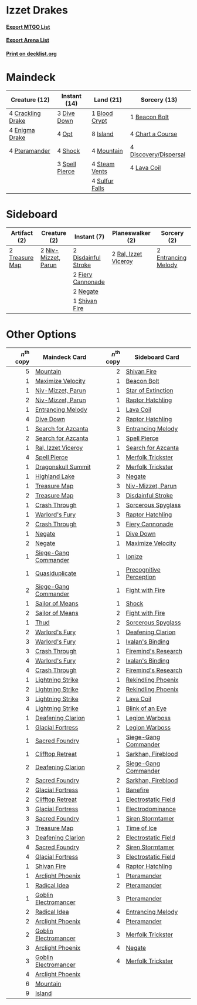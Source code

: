 # Izzet Drakes

#### [Export MTGO List](../collection/Izzet%20Drakes/Izzet%20Drakes.txt)
#### [Export Arena List](../collection/Izzet%20Drakes/Izzet%20Drakes_arena.txt)
#### [Print on decklist.org](http://decklist.org/?deckmain=1%09Beacon%20Bolt%0A1%09Blood%20Crypt%0A4%09Chart%20a%20Course%0A4%09Crackling%20Drake%0A4%09Discovery/Dispersal%0A3%09Dive%20Down%0A4%09Enigma%20Drake%0A8%09Island%0A4%09Lava%20Coil%0A4%09Mountain%0A4%09Opt%0A4%09Pteramander%0A4%09Shock%0A3%09Spell%20Pierce%0A4%09Steam%20Vents%0A4%09Sulfur%20Falls&deckside=2%09Disdainful%20Stroke%0A2%09Entrancing%20Melody%0A2%09Fiery%20Cannonade%0A2%09Negate%0A2%09Niv-Mizzet,%20Parun%0A2%09Ral,%20Izzet%20Viceroy%0A1%09Shivan%20Fire%0A2%09Treasure%20Map)
# Maindeck

|                                       Creature (12)                                        |                                      Instant (14)                                       |                                        Land (21)                                        |                                          Sorcery (13)                                          |
|--------------------------------------------------------------------------------------------|-----------------------------------------------------------------------------------------|-----------------------------------------------------------------------------------------|------------------------------------------------------------------------------------------------|
|4 [Crackling Drake](http://gatherer.wizards.com/Pages/Card/Details.aspx?multiverseid=452913)|3 [Dive Down](http://gatherer.wizards.com/Pages/Card/Details.aspx?multiverseid=435205)   |1 [Blood Crypt](http://gatherer.wizards.com/Pages/Card/Details.aspx?multiverseid=97102)  |1 [Beacon Bolt](http://gatherer.wizards.com/Pages/Card/Details.aspx?multiverseid=452904)        |
|4 [Enigma Drake](http://gatherer.wizards.com/Pages/Card/Details.aspx?multiverseid=426900)   |4 [Opt](http://gatherer.wizards.com/Pages/Card/Details.aspx?multiverseid=442948)         |8 [Island](http://gatherer.wizards.com/Pages/Card/Details.aspx?multiverseid=439857)      |4 [Chart a Course](http://gatherer.wizards.com/Pages/Card/Details.aspx?multiverseid=435200)     |
|4 [Pteramander](http://gatherer.wizards.com/Pages/Card/Details.aspx?multiverseid=457191)    |4 [Shock](http://gatherer.wizards.com/Pages/Card/Details.aspx?multiverseid=129732)       |4 [Mountain](http://gatherer.wizards.com/Pages/Card/Details.aspx?multiverseid=439859)    |4 [Discovery/Dispersal](http://gatherer.wizards.com/Pages/Card/Details.aspx?multiverseid=452973)|
|                                                                                            |3 [Spell Pierce](http://gatherer.wizards.com/Pages/Card/Details.aspx?multiverseid=425876)|4 [Steam Vents](http://gatherer.wizards.com/Pages/Card/Details.aspx?multiverseid=405109) |4 [Lava Coil](http://gatherer.wizards.com/Pages/Card/Details.aspx?multiverseid=452858)          |
|                                                                                            |                                                                                         |4 [Sulfur Falls](http://gatherer.wizards.com/Pages/Card/Details.aspx?multiverseid=443135)|                                                                                                |


# Sideboard

|                                      Artifact (2)                                       |                                         Creature (2)                                         |                                         Instant (7)                                          |                                       Planeswalker (2)                                        |                                         Sorcery (2)                                          |
|-----------------------------------------------------------------------------------------|----------------------------------------------------------------------------------------------|----------------------------------------------------------------------------------------------|-----------------------------------------------------------------------------------------------|----------------------------------------------------------------------------------------------|
|2 [Treasure Map](http://gatherer.wizards.com/Pages/Card/Details.aspx?multiverseid=435410)|2 [Niv-Mizzet, Parun](http://gatherer.wizards.com/Pages/Card/Details.aspx?multiverseid=452942)|2 [Disdainful Stroke](http://gatherer.wizards.com/Pages/Card/Details.aspx?multiverseid=420705)|2 [Ral, Izzet Viceroy](http://gatherer.wizards.com/Pages/Card/Details.aspx?multiverseid=452945)|2 [Entrancing Melody](http://gatherer.wizards.com/Pages/Card/Details.aspx?multiverseid=435207)|
|                                                                                         |                                                                                              |2 [Fiery Cannonade](http://gatherer.wizards.com/Pages/Card/Details.aspx?multiverseid=435297)  |                                                                                               |                                                                                              |
|                                                                                         |                                                                                              |2 [Negate](http://gatherer.wizards.com/Pages/Card/Details.aspx?multiverseid=423707)           |                                                                                               |                                                                                              |
|                                                                                         |                                                                                              |1 [Shivan Fire](http://gatherer.wizards.com/Pages/Card/Details.aspx?multiverseid=443030)      |                                                                                               |                                                                                              |


# Other Options

|*n*<sup>th</sup> copy|                                         Maindeck Card                                         |*n*<sup>th</sup> copy|                                          Sideboard Card                                          |
|--------------------:|-----------------------------------------------------------------------------------------------|--------------------:|--------------------------------------------------------------------------------------------------|
|                    5|[Mountain](http://gatherer.wizards.com/Pages/Card/Details.aspx?multiverseid=439859)            |                    2|[Shivan Fire](http://gatherer.wizards.com/Pages/Card/Details.aspx?multiverseid=443030)            |
|                    1|[Maximize Velocity](http://gatherer.wizards.com/Pages/Card/Details.aspx?multiverseid=452861)   |                    1|[Beacon Bolt](http://gatherer.wizards.com/Pages/Card/Details.aspx?multiverseid=452904)            |
|                    1|[Niv-Mizzet, Parun](http://gatherer.wizards.com/Pages/Card/Details.aspx?multiverseid=452942)   |                    1|[Star of Extinction](http://gatherer.wizards.com/Pages/Card/Details.aspx?multiverseid=435315)     |
|                    2|[Niv-Mizzet, Parun](http://gatherer.wizards.com/Pages/Card/Details.aspx?multiverseid=452942)   |                    1|[Raptor Hatchling](http://gatherer.wizards.com/Pages/Card/Details.aspx?multiverseid=435309)       |
|                    1|[Entrancing Melody](http://gatherer.wizards.com/Pages/Card/Details.aspx?multiverseid=435207)   |                    1|[Lava Coil](http://gatherer.wizards.com/Pages/Card/Details.aspx?multiverseid=452858)              |
|                    4|[Dive Down](http://gatherer.wizards.com/Pages/Card/Details.aspx?multiverseid=435205)           |                    2|[Raptor Hatchling](http://gatherer.wizards.com/Pages/Card/Details.aspx?multiverseid=435309)       |
|                    1|[Search for Azcanta](http://gatherer.wizards.com/Pages/Card/Details.aspx?multiverseid=435226)  |                    3|[Entrancing Melody](http://gatherer.wizards.com/Pages/Card/Details.aspx?multiverseid=435207)      |
|                    2|[Search for Azcanta](http://gatherer.wizards.com/Pages/Card/Details.aspx?multiverseid=435226)  |                    1|[Spell Pierce](http://gatherer.wizards.com/Pages/Card/Details.aspx?multiverseid=425876)           |
|                    1|[Ral, Izzet Viceroy](http://gatherer.wizards.com/Pages/Card/Details.aspx?multiverseid=452945)  |                    1|[Search for Azcanta](http://gatherer.wizards.com/Pages/Card/Details.aspx?multiverseid=435226)     |
|                    4|[Spell Pierce](http://gatherer.wizards.com/Pages/Card/Details.aspx?multiverseid=425876)        |                    1|[Merfolk Trickster](http://gatherer.wizards.com/Pages/Card/Details.aspx?multiverseid=442944)      |
|                    1|[Dragonskull Summit](http://gatherer.wizards.com/Pages/Card/Details.aspx?multiverseid=420909)  |                    2|[Merfolk Trickster](http://gatherer.wizards.com/Pages/Card/Details.aspx?multiverseid=442944)      |
|                    1|[Highland Lake](http://gatherer.wizards.com/Pages/Card/Details.aspx?multiverseid=429674)       |                    3|[Negate](http://gatherer.wizards.com/Pages/Card/Details.aspx?multiverseid=423707)                 |
|                    1|[Treasure Map](http://gatherer.wizards.com/Pages/Card/Details.aspx?multiverseid=435410)        |                    3|[Niv-Mizzet, Parun](http://gatherer.wizards.com/Pages/Card/Details.aspx?multiverseid=452942)      |
|                    2|[Treasure Map](http://gatherer.wizards.com/Pages/Card/Details.aspx?multiverseid=435410)        |                    3|[Disdainful Stroke](http://gatherer.wizards.com/Pages/Card/Details.aspx?multiverseid=420705)      |
|                    1|[Crash Through](http://gatherer.wizards.com/Pages/Card/Details.aspx?multiverseid=430777)       |                    1|[Sorcerous Spyglass](http://gatherer.wizards.com/Pages/Card/Details.aspx?multiverseid=435407)     |
|                    1|[Warlord's Fury](http://gatherer.wizards.com/Pages/Card/Details.aspx?multiverseid=443039)      |                    3|[Raptor Hatchling](http://gatherer.wizards.com/Pages/Card/Details.aspx?multiverseid=435309)       |
|                    2|[Crash Through](http://gatherer.wizards.com/Pages/Card/Details.aspx?multiverseid=430777)       |                    3|[Fiery Cannonade](http://gatherer.wizards.com/Pages/Card/Details.aspx?multiverseid=435297)        |
|                    1|[Negate](http://gatherer.wizards.com/Pages/Card/Details.aspx?multiverseid=423707)              |                    1|[Dive Down](http://gatherer.wizards.com/Pages/Card/Details.aspx?multiverseid=435205)              |
|                    2|[Negate](http://gatherer.wizards.com/Pages/Card/Details.aspx?multiverseid=423707)              |                    1|[Maximize Velocity](http://gatherer.wizards.com/Pages/Card/Details.aspx?multiverseid=452861)      |
|                    1|[Siege-Gang Commander](http://gatherer.wizards.com/Pages/Card/Details.aspx?multiverseid=130539)|                    1|[Ionize](http://gatherer.wizards.com/Pages/Card/Details.aspx?multiverseid=452929)                 |
|                    1|[Quasiduplicate](http://gatherer.wizards.com/Pages/Card/Details.aspx?multiverseid=452801)      |                    1|[Precognitive Perception](http://gatherer.wizards.com/Pages/Card/Details.aspx?multiverseid=457189)|
|                    2|[Siege-Gang Commander](http://gatherer.wizards.com/Pages/Card/Details.aspx?multiverseid=130539)|                    1|[Fight with Fire](http://gatherer.wizards.com/Pages/Card/Details.aspx?multiverseid=443007)        |
|                    1|[Sailor of Means](http://gatherer.wizards.com/Pages/Card/Details.aspx?multiverseid=439706)     |                    1|[Shock](http://gatherer.wizards.com/Pages/Card/Details.aspx?multiverseid=129732)                  |
|                    2|[Sailor of Means](http://gatherer.wizards.com/Pages/Card/Details.aspx?multiverseid=439706)     |                    2|[Fight with Fire](http://gatherer.wizards.com/Pages/Card/Details.aspx?multiverseid=443007)        |
|                    1|[Thud](http://gatherer.wizards.com/Pages/Card/Details.aspx?multiverseid=447299)                |                    2|[Sorcerous Spyglass](http://gatherer.wizards.com/Pages/Card/Details.aspx?multiverseid=435407)     |
|                    2|[Warlord's Fury](http://gatherer.wizards.com/Pages/Card/Details.aspx?multiverseid=443039)      |                    1|[Deafening Clarion](http://gatherer.wizards.com/Pages/Card/Details.aspx?multiverseid=452915)      |
|                    3|[Warlord's Fury](http://gatherer.wizards.com/Pages/Card/Details.aspx?multiverseid=443039)      |                    1|[Ixalan's Binding](http://gatherer.wizards.com/Pages/Card/Details.aspx?multiverseid=435168)       |
|                    3|[Crash Through](http://gatherer.wizards.com/Pages/Card/Details.aspx?multiverseid=430777)       |                    1|[Firemind's Research](http://gatherer.wizards.com/Pages/Card/Details.aspx?multiverseid=452921)    |
|                    4|[Warlord's Fury](http://gatherer.wizards.com/Pages/Card/Details.aspx?multiverseid=443039)      |                    2|[Ixalan's Binding](http://gatherer.wizards.com/Pages/Card/Details.aspx?multiverseid=435168)       |
|                    4|[Crash Through](http://gatherer.wizards.com/Pages/Card/Details.aspx?multiverseid=430777)       |                    2|[Firemind's Research](http://gatherer.wizards.com/Pages/Card/Details.aspx?multiverseid=452921)    |
|                    1|[Lightning Strike](http://gatherer.wizards.com/Pages/Card/Details.aspx?multiverseid=383299)    |                    1|[Rekindling Phoenix](http://gatherer.wizards.com/Pages/Card/Details.aspx?multiverseid=439768)     |
|                    2|[Lightning Strike](http://gatherer.wizards.com/Pages/Card/Details.aspx?multiverseid=383299)    |                    2|[Rekindling Phoenix](http://gatherer.wizards.com/Pages/Card/Details.aspx?multiverseid=439768)     |
|                    3|[Lightning Strike](http://gatherer.wizards.com/Pages/Card/Details.aspx?multiverseid=383299)    |                    2|[Lava Coil](http://gatherer.wizards.com/Pages/Card/Details.aspx?multiverseid=452858)              |
|                    4|[Lightning Strike](http://gatherer.wizards.com/Pages/Card/Details.aspx?multiverseid=383299)    |                    1|[Blink of an Eye](http://gatherer.wizards.com/Pages/Card/Details.aspx?multiverseid=442934)        |
|                    1|[Deafening Clarion](http://gatherer.wizards.com/Pages/Card/Details.aspx?multiverseid=452915)   |                    1|[Legion Warboss](http://gatherer.wizards.com/Pages/Card/Details.aspx?multiverseid=452859)         |
|                    1|[Glacial Fortress](http://gatherer.wizards.com/Pages/Card/Details.aspx?multiverseid=190562)    |                    2|[Legion Warboss](http://gatherer.wizards.com/Pages/Card/Details.aspx?multiverseid=452859)         |
|                    1|[Sacred Foundry](http://gatherer.wizards.com/Pages/Card/Details.aspx?multiverseid=405106)      |                    1|[Siege-Gang Commander](http://gatherer.wizards.com/Pages/Card/Details.aspx?multiverseid=130539)   |
|                    1|[Clifftop Retreat](http://gatherer.wizards.com/Pages/Card/Details.aspx?multiverseid=443127)    |                    1|[Sarkhan, Fireblood](http://gatherer.wizards.com/Pages/Card/Details.aspx?multiverseid=447290)     |
|                    2|[Deafening Clarion](http://gatherer.wizards.com/Pages/Card/Details.aspx?multiverseid=452915)   |                    2|[Siege-Gang Commander](http://gatherer.wizards.com/Pages/Card/Details.aspx?multiverseid=130539)   |
|                    2|[Sacred Foundry](http://gatherer.wizards.com/Pages/Card/Details.aspx?multiverseid=405106)      |                    2|[Sarkhan, Fireblood](http://gatherer.wizards.com/Pages/Card/Details.aspx?multiverseid=447290)     |
|                    2|[Glacial Fortress](http://gatherer.wizards.com/Pages/Card/Details.aspx?multiverseid=190562)    |                    1|[Banefire](http://gatherer.wizards.com/Pages/Card/Details.aspx?multiverseid=186613)               |
|                    2|[Clifftop Retreat](http://gatherer.wizards.com/Pages/Card/Details.aspx?multiverseid=443127)    |                    1|[Electrostatic Field](http://gatherer.wizards.com/Pages/Card/Details.aspx?multiverseid=452847)    |
|                    3|[Glacial Fortress](http://gatherer.wizards.com/Pages/Card/Details.aspx?multiverseid=190562)    |                    1|[Electrodominance](http://gatherer.wizards.com/Pages/Card/Details.aspx?multiverseid=457243)       |
|                    3|[Sacred Foundry](http://gatherer.wizards.com/Pages/Card/Details.aspx?multiverseid=405106)      |                    1|[Siren Stormtamer](http://gatherer.wizards.com/Pages/Card/Details.aspx?multiverseid=435232)       |
|                    3|[Treasure Map](http://gatherer.wizards.com/Pages/Card/Details.aspx?multiverseid=435410)        |                    1|[Time of Ice](http://gatherer.wizards.com/Pages/Card/Details.aspx?multiverseid=442958)            |
|                    3|[Deafening Clarion](http://gatherer.wizards.com/Pages/Card/Details.aspx?multiverseid=452915)   |                    2|[Electrostatic Field](http://gatherer.wizards.com/Pages/Card/Details.aspx?multiverseid=452847)    |
|                    4|[Sacred Foundry](http://gatherer.wizards.com/Pages/Card/Details.aspx?multiverseid=405106)      |                    2|[Siren Stormtamer](http://gatherer.wizards.com/Pages/Card/Details.aspx?multiverseid=435232)       |
|                    4|[Glacial Fortress](http://gatherer.wizards.com/Pages/Card/Details.aspx?multiverseid=190562)    |                    3|[Electrostatic Field](http://gatherer.wizards.com/Pages/Card/Details.aspx?multiverseid=452847)    |
|                    1|[Shivan Fire](http://gatherer.wizards.com/Pages/Card/Details.aspx?multiverseid=443030)         |                    4|[Raptor Hatchling](http://gatherer.wizards.com/Pages/Card/Details.aspx?multiverseid=435309)       |
|                    1|[Arclight Phoenix](http://gatherer.wizards.com/Pages/Card/Details.aspx?multiverseid=452841)    |                    1|[Pteramander](http://gatherer.wizards.com/Pages/Card/Details.aspx?multiverseid=457191)            |
|                    1|[Radical Idea](http://gatherer.wizards.com/Pages/Card/Details.aspx?multiverseid=452802)        |                    2|[Pteramander](http://gatherer.wizards.com/Pages/Card/Details.aspx?multiverseid=457191)            |
|                    1|[Goblin Electromancer](http://gatherer.wizards.com/Pages/Card/Details.aspx?multiverseid=405244)|                    3|[Pteramander](http://gatherer.wizards.com/Pages/Card/Details.aspx?multiverseid=457191)            |
|                    2|[Radical Idea](http://gatherer.wizards.com/Pages/Card/Details.aspx?multiverseid=452802)        |                    4|[Entrancing Melody](http://gatherer.wizards.com/Pages/Card/Details.aspx?multiverseid=435207)      |
|                    2|[Arclight Phoenix](http://gatherer.wizards.com/Pages/Card/Details.aspx?multiverseid=452841)    |                    4|[Pteramander](http://gatherer.wizards.com/Pages/Card/Details.aspx?multiverseid=457191)            |
|                    2|[Goblin Electromancer](http://gatherer.wizards.com/Pages/Card/Details.aspx?multiverseid=405244)|                    3|[Merfolk Trickster](http://gatherer.wizards.com/Pages/Card/Details.aspx?multiverseid=442944)      |
|                    3|[Arclight Phoenix](http://gatherer.wizards.com/Pages/Card/Details.aspx?multiverseid=452841)    |                    4|[Negate](http://gatherer.wizards.com/Pages/Card/Details.aspx?multiverseid=423707)                 |
|                    3|[Goblin Electromancer](http://gatherer.wizards.com/Pages/Card/Details.aspx?multiverseid=405244)|                    4|[Merfolk Trickster](http://gatherer.wizards.com/Pages/Card/Details.aspx?multiverseid=442944)      |
|                    4|[Arclight Phoenix](http://gatherer.wizards.com/Pages/Card/Details.aspx?multiverseid=452841)    |                     |                                                                                                  |
|                    6|[Mountain](http://gatherer.wizards.com/Pages/Card/Details.aspx?multiverseid=439859)            |                     |                                                                                                  |
|                    9|[Island](http://gatherer.wizards.com/Pages/Card/Details.aspx?multiverseid=439857)              |                     |                                                                                                  |

